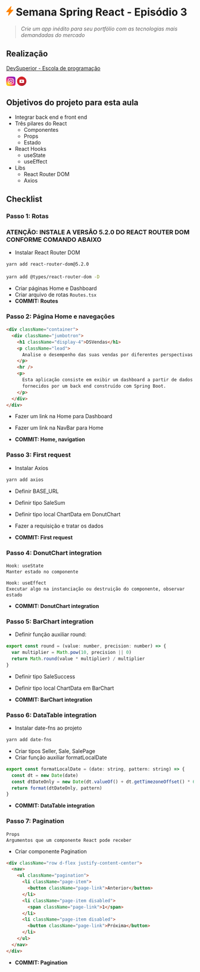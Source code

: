 # ![DevSuperior logo](https://raw.githubusercontent.com/devsuperior/bds-assets/main/ds/devsuperior-logo-small.png) Semana Spring React - Episódio 3

> _Crie um app inédito para seu portfólio com as tecnologias mais demandadas do mercado_

## Realização

[DevSuperior - Escola de programação](https://devsuperior.com.br)

[![DevSuperior no Instagram](https://raw.githubusercontent.com/devsuperior/bds-assets/main/ds/ig-icon.png)](https://instagram.com/devsuperior.ig)
[![DevSuperior no Youtube](https://raw.githubusercontent.com/devsuperior/bds-assets/main/ds/yt-icon.png)](https://youtube.com/devsuperior)

## Objetivos do projeto para esta aula

- Integrar back end e front end
- Três pilares do React
  - Componentes
  - Props
  - Estado
- React Hooks
  - useState
  - useEffect
- Libs
  - React Router DOM
  - Axios

## Checklist

### Passo 1: Rotas

### ATENÇÃO: INSTALE A VERSÃO 5.2.0 DO REACT ROUTER DOM CONFORME COMANDO ABAIXO

- Instalar React Router DOM

```bash
yarn add react-router-dom@5.2.0

yarn add @types/react-router-dom -D
```

- Criar páginas Home e Dashboard
- Criar arquivo de rotas `Routes.tsx`
- **COMMIT: Routes**

### Passo 2: Página Home e navegações

```html
<div className="container">
  <div className="jumbotron">
    <h1 className="display-4">DSVendas</h1>
    <p className="lead">
      Analise o desempenho das suas vendas por diferentes perspectivas
    </p>
    <hr />
    <p>
      Esta aplicação consiste em exibir um dashboard a partir de dados
      fornecidos por um back end construído com Spring Boot.
    </p>
  </div>
</div>
```

- Fazer um link na Home para Dashboard
- Fazer um link na NavBar para Home

- **COMMIT: Home, navigation**

### Passo 3: First request

- Instalar Axios

```bash
yarn add axios
```

- Definir BASE_URL
- Definir tipo SaleSum
- Definir tipo local ChartData em DonutChart
- Fazer a requisição e tratar os dados

- **COMMIT: First request**

### Passo 4: DonutChart integration

```
Hook: useState
Manter estado no componente
```

```
Hook: useEffect
Executar algo na instanciação ou destruição do componente, observar estado
```

- **COMMIT: DonutChart integration**

### Passo 5: BarChart integration

- Definir função auxiliar round:

```javascript
export const round = (value: number, precision: number) => {
  var multiplier = Math.pow(10, precision || 0)
  return Math.round(value * multiplier) / multiplier
}
```

- Definir tipo SaleSuccess
- Definir tipo local ChartData em BarChart

- **COMMIT: BarChart integration**

### Passo 6: DataTable integration

- Instalar date-fns ao projeto

```bash
yarn add date-fns
```

- Criar tipos Seller, Sale, SalePage
- Criar função auxiliar formatLocalDate

```javascript
export const formatLocalDate = (date: string, pattern: string) => {
  const dt = new Date(date)
  const dtDateOnly = new Date(dt.valueOf() + dt.getTimezoneOffset() * 60 * 1000)
  return format(dtDateOnly, pattern)
}
```

- **COMMIT: DataTable integration**

### Passo 7: Pagination

```
Props
Argumentos que um componente React pode receber
```

- Criar componente Pagination

```html
<div className="row d-flex justify-content-center">
  <nav>
    <ul className="pagination">
      <li className="page-item">
        <button className="page-link">Anterior</button>
      </li>
      <li className="page-item disabled">
        <span className="page-link">1</span>
      </li>
      <li className="page-item disabled">
        <button className="page-link">Próxima</button>
      </li>
    </ul>
  </nav>
</div>
```

- **COMMIT: Pagination**
